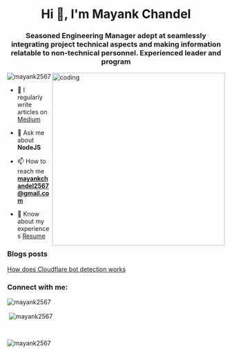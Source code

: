 <h1 align="center">Hi 👋, I'm Mayank Chandel</h1>
<h3 align="center">Seasoned Engineering Manager adept at seamlessly integrating project technical aspects and making information relatable to non-technical personnel. Experienced leader and program</h3>
<img align="right" alt="coding" width="400" src="https://user-images.githubusercontent.com/55389276/140866485-8fb1c876-9a8f-4d6a-98dc-08c4981eaf70.gif">


<p align="left"> <img src="https://komarev.com/ghpvc/?username=mayank2567&label=Profile%20views&color=0e75b6&style=flat" alt="mayank2567" /> </p>



- 📝 I regularly write articles on [Medium](https://medium.com/@mayankchandel2567)

- 💬 Ask me about **NodeJS**

- 📫 How to reach me **mayankchandel2567@gmail.com**

- 📄 Know about my experiences [Resume](https://drive.google.com/file/d/1adGsB3pgFN5nr1sr2Ofv8pBQTcFuFpc3/view?usp=share_link)

### Blogs posts
<!-- BLOG-POST-LIST:START -->
[How does Cloudflare bot detection works](https://medium.com/@mayankchandel2567/how-does-cloudflare-bot-detection-work-d77179756cdc)
<!-- BLOG-POST-LIST:END -->

<h3 align="left">Connect with me:</h3>
<p align="left">
<a href="https://linkedin.com/in/mayank2567" target="blank"></a>
<a href="https://medium.com/@mayankchandel2567" target="blank"></a>
</p>



<p><img align="left" src="https://github-readme-stats.vercel.app/api/top-langs?username=mayank2567&show_icons=true&locale=en&layout=compact" alt="mayank2567" /></p>
<br>
<p>&nbsp;<img align="center" src="https://github-readme-stats.vercel.app/api?username=mayank2567&show_icons=true&locale=en" alt="mayank2567" /></p>
<br>
<p><img align="center" src="https://github-readme-streak-stats.herokuapp.com/?user=mayank2567&" alt="mayank2567" /></p>

